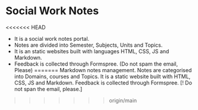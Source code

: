 # Social Work Notes
<<<<<<< HEAD
- It is a social work notes portal.
- Notes are divided into Semester, Subjects, Units and Topics.
- It is an static websites built with languages HTML, CSS, JS and Markdown.
- Feedback is collected through Formspree. (Do not spam the email, Please)
=======
Markdown notes management. 
Notes are categorised into Domains, courses and Topics.
It is a static website built with HTML, CSS, JS and Markdown.
Feedback is collected through Formspree.
[! Do not span the email, please.]
>>>>>>> origin/main

